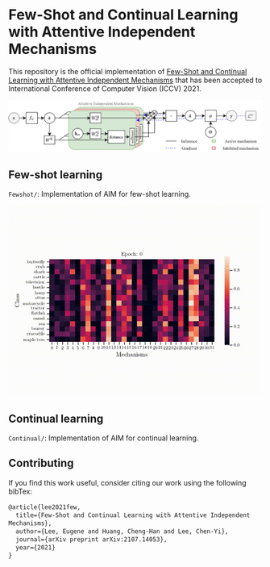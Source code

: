 # Few-Shot and Continual Learning with Attentive Independent Mechanisms

This repository is the official implementation of [Few-Shot and Continual Learning with Attentive Independent Mechanisms](https://arxiv.org/abs/2107.14053) that has been accepted to International Conference of Computer Vision (ICCV) 2021. 

<img src="Fewshot/attention-AIM.png" width="600">
<!-- 
### Directory layout
    .
    ¢u€ Fewshot
    ¢x¢u€ xxx
    ¢x¢|€ README.md
    ¢u€ Continual
    ¢x¢u€ xxx
    ¢x¢|€ README.md
    ¢|€ README.md -->

## Few-shot learning

`Fewshot/`: Implementation of AIM for few-shot learning.

<img src="Demo/mask-cifar_conv_1shot.gif" width="600">


## Continual learning

`Continual/`: Implementation of AIM for continual learning.

## Contributing

If you find this work useful, consider citing our work using the following bibTex:
```
@article{lee2021few,
  title={Few-Shot and Continual Learning with Attentive Independent Mechanisms},
  author={Lee, Eugene and Huang, Cheng-Han and Lee, Chen-Yi},
  journal={arXiv preprint arXiv:2107.14053},
  year={2021}
}
```
